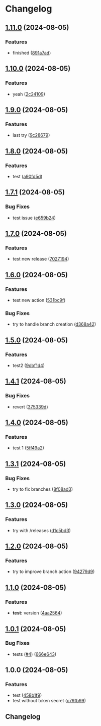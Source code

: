 # Changelog

## [1.11.0](https://github.com/alice-sevin/release-please-test-test/compare/v1.10.0...v1.11.0) (2024-08-05)


### Features

* finished ([891a7ad](https://github.com/alice-sevin/release-please-test-test/commit/891a7ad8892262e240cf59a6bfc04032afb50216))

## [1.10.0](https://github.com/alice-sevin/release-please-test-test/compare/v1.9.0...v1.10.0) (2024-08-05)


### Features

* yeah ([2c24109](https://github.com/alice-sevin/release-please-test-test/commit/2c241093008ed10caf920a9fad381f507626e0d3))

## [1.9.0](https://github.com/alice-sevin/release-please-test-test/compare/v1.8.0...v1.9.0) (2024-08-05)


### Features

* last try ([9c28679](https://github.com/alice-sevin/release-please-test-test/commit/9c28679f44cd1f39fc68b8ac6570bfb00d209e96))

## [1.8.0](https://github.com/alice-sevin/release-please-test-test/compare/v1.7.1...v1.8.0) (2024-08-05)


### Features

* test ([a90fd5d](https://github.com/alice-sevin/release-please-test-test/commit/a90fd5d93cddc737b9604825f2843e481dcf7dbb))

## [1.7.1](https://github.com/alice-sevin/release-please-test-test/compare/v1.7.0...v1.7.1) (2024-08-05)


### Bug Fixes

* test issue ([e659b24](https://github.com/alice-sevin/release-please-test-test/commit/e659b24825b8bdbe868e3400d96fd399169297f2))

## [1.7.0](https://github.com/alice-sevin/release-please-test-test/compare/v1.6.0...v1.7.0) (2024-08-05)


### Features

* test new release ([7027194](https://github.com/alice-sevin/release-please-test-test/commit/702719462ad6ab974a88cedd4266094dce9f55fd))

## [1.6.0](https://github.com/alice-sevin/release-please-test-test/compare/v1.5.0...v1.6.0) (2024-08-05)


### Features

* test new action ([531bc9f](https://github.com/alice-sevin/release-please-test-test/commit/531bc9f4d39bd3e247e3b12a2d34f3ff39d19462))


### Bug Fixes

* try to handle branch creation ([d368a42](https://github.com/alice-sevin/release-please-test-test/commit/d368a4245f084a5f4cb3dabccdd70f9909e5f391))

## [1.5.0](https://github.com/alice-sevin/release-please-test-test/compare/v1.4.1...v1.5.0) (2024-08-05)


### Features

* test2 ([9dbf1d4](https://github.com/alice-sevin/release-please-test-test/commit/9dbf1d4131d502d9c5953a8f5462e8232521251a))

## [1.4.1](https://github.com/alice-sevin/release-please-test-test/compare/v1.4.0...v1.4.1) (2024-08-05)


### Bug Fixes

* revert ([375339d](https://github.com/alice-sevin/release-please-test-test/commit/375339dc7c55c4cc0cc971ea596c6177728afd0b))

## [1.4.0](https://github.com/alice-sevin/release-please-test-test/compare/v1.3.1...v1.4.0) (2024-08-05)


### Features

* test 1 ([5ff49a2](https://github.com/alice-sevin/release-please-test-test/commit/5ff49a28f9f5a711bd024fed2a33ac75e691d57b))

## [1.3.1](https://github.com/alice-sevin/release-please-test-test/compare/v1.3.0...v1.3.1) (2024-08-05)


### Bug Fixes

* try to fix branches ([8f08ad3](https://github.com/alice-sevin/release-please-test-test/commit/8f08ad3b05213b06ea235ce3e68bb1f38c361e6b))

## [1.3.0](https://github.com/alice-sevin/release-please-test-test/compare/v1.2.0...v1.3.0) (2024-08-05)


### Features

* try with /releases ([d1c5bd3](https://github.com/alice-sevin/release-please-test-test/commit/d1c5bd358f00cb1fadfa0e77c0c18e010653faeb))

## [1.2.0](https://github.com/alice-sevin/release-please-test-test/compare/v1.1.0...v1.2.0) (2024-08-05)


### Features

* try to improve branch action ([94279d9](https://github.com/alice-sevin/release-please-test-test/commit/94279d94d327f80655e9087b7b1ed55ce0025c59))

## [1.1.0](https://github.com/alice-sevin/release-please-test-test/compare/v1.0.1...v1.1.0) (2024-08-05)


### Features

* **test:** version ([4aa2564](https://github.com/alice-sevin/release-please-test-test/commit/4aa2564481e0b9007b35c26a09d1811bf946e357))

## [1.0.1](https://github.com/alice-sevin/release-please-test-test/compare/v1.0.0...v1.0.1) (2024-08-05)


### Bug Fixes

* tests ([#4](https://github.com/alice-sevin/release-please-test-test/issues/4)) ([666e643](https://github.com/alice-sevin/release-please-test-test/commit/666e64361084e947467b670995f9a1514ee47ec2))

## 1.0.0 (2024-08-05)


### Features

* test ([458b1f9](https://github.com/alice-sevin/release-please-test-test/commit/458b1f9f04203f3a093cbe336509073e8b1272ae))
* test without token secret ([c79fb99](https://github.com/alice-sevin/release-please-test-test/commit/c79fb9939f04d308a7e0628b74e37a3b44a20c4e))

## Changelog
